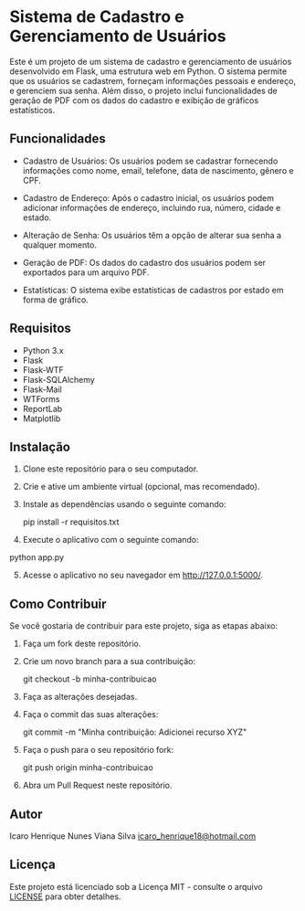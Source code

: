 # Sistema de Cadastro e Gerenciamento de Usuários

Este é um projeto de um sistema de cadastro e gerenciamento de usuários desenvolvido em Flask, uma estrutura web em Python. O sistema permite que os usuários se cadastrem, forneçam informações pessoais e endereço, e gerenciem sua senha. Além disso, o projeto inclui funcionalidades de geração de PDF com os dados do cadastro e exibição de gráficos estatísticos.

## Funcionalidades

- Cadastro de Usuários: Os usuários podem se cadastrar fornecendo informações como nome, email, telefone, data de nascimento, gênero e CPF.

- Cadastro de Endereço: Após o cadastro inicial, os usuários podem adicionar informações de endereço, incluindo rua, número, cidade e estado.

- Alteração de Senha: Os usuários têm a opção de alterar sua senha a qualquer momento.

- Geração de PDF: Os dados do cadastro dos usuários podem ser exportados para um arquivo PDF.

- Estatísticas: O sistema exibe estatísticas de cadastros por estado em forma de gráfico.

## Requisitos

- Python 3.x
- Flask
- Flask-WTF
- Flask-SQLAlchemy
- Flask-Mail
- WTForms
- ReportLab
- Matplotlib

## Instalação

1. Clone este repositório para o seu computador.
2. Crie e ative um ambiente virtual (opcional, mas recomendado).
3. Instale as dependências usando o seguinte comando:

    pip install -r requisitos.txt 


4. Execute o aplicativo com o seguinte comando:

python app.py

5. Acesse o aplicativo no seu navegador em http://127.0.0.1:5000/.

## Como Contribuir

Se você gostaria de contribuir para este projeto, siga as etapas abaixo:

1. Faça um fork deste repositório.
2. Crie um novo branch para a sua contribuição:

    git checkout -b minha-contribuicao

3. Faça as alterações desejadas.
4. Faça o commit das suas alterações:

    git commit -m "Minha contribuição: Adicionei recurso XYZ" 


5. Faça o push para o seu repositório fork:

    git push origin minha-contribuicao


6. Abra um Pull Request neste repositório.

## Autor

Icaro Henrique Nunes Viana Silva
icaro_henrique18@hotmail.com

## Licença

Este projeto está licenciado sob a Licença MIT - consulte o arquivo [LICENSE](LICENSE) para obter detalhes.
